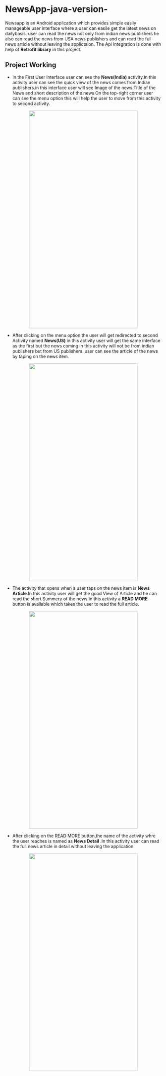 # NewsApp-java-version-
Newsapp is an Android application which provides simple easily manageable user interface where a user can easile get the latest news on dailybasis.
user can read the news not only from indian news publishers he also can read the news from USA news publishers and can read the full news article without leaving the applictaion.
The Api Integration is done with help of **Retrofit library** in this project.

## Project Working
* In the First User Interface user can see the **News(India)** activity.In this activity user can see the quick view of the news comes from Indian publishers.in this interface user will see Image of the news,Title of the News and short description of the news.On the top-right corner user can see the menu option this will help the user to move from this activity to second activity. 

<p align="center">
  <img width="350" height="700" src="https://user-images.githubusercontent.com/85444852/145837480-82d0074b-28de-4b45-8cc7-d28d9764ad65.jpg">
</p>

* After clicking on the menu option the user will get redirected to second Activity named **News(US)** in this activity user will get the same interface as the first but the news
  coming in this activity will not be from indian publishers but from US publishers. user can see the article of the news by taping on the news item.

<p align="center">
  <img width="350" height="700" src="https://user-images.githubusercontent.com/85444852/145837703-c198909e-61d1-4eb9-b883-5414cf8ed4ff.jpg">
</p>

* The activity that opens when a user taps on the news item is **News Article**.In this activity user will get the good View of Article and he can read the short Summery of the news.In this activity a **READ MORE** button is available which takes the user to read the full article.

<p align="center">
  <img width="350" height="700" src="https://user-images.githubusercontent.com/85444852/145837905-65fa18a6-1e03-441c-adf9-7fa199219653.jpg">
</p>

* After clicking on the READ MORE button,the name of the activity whre the user reaches is named as **News Detail** .In this activity user can read the full news article in detail without leaving the application

<p align="center">
  <img width="350" height="700" src="https://user-images.githubusercontent.com/85444852/145837926-4a2f8d65-b218-4c52-9746-2998a71deb1b.jpg">
</p>


